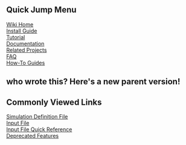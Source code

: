 ## Quick Jump Menu
[Wiki Home](Home)<br>
[Install Guide](Install-Guide)<br>
[Tutorial](Tutorial)<br>
[Documentation](Documentation-Home)<br>
[Related Projects](Related-Projects)<br>
[FAQ](FAQ)<br>
[How-To Guides](How‐To-Guides)<br>

## who wrote this? Here's a new parent version!

## Commonly Viewed Links
[Simulation Definition File](Simulation-Definition-File)<br>
[Input File](Input-File)<br>
[Input File Quick Reference](Input-File-Quick-Reference)<br>
[Deprecated Features](Deprecated-Features)<br>
